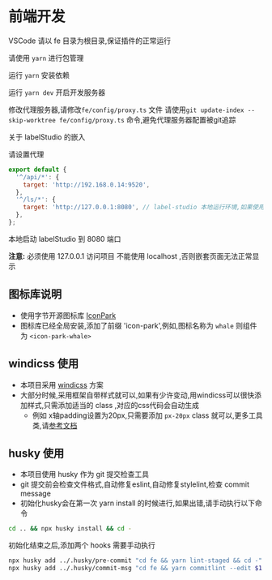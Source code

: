 # 前端开发
VSCode 请以 fe 目录为根目录,保证插件的正常运行

请使用 `yarn` 进行包管理

运行 `yarn` 安装依赖

运行 `yarn dev` 开启开发服务器

修改代理服务器,请修改`fe/config/proxy.ts` 文件 
请使用`git update-index --skip-worktree fe/config/proxy.ts` 命令,避免代理服务器配置被git追踪

关于 labelStudio 的嵌入

请设置代理
```js
export default {
  '^/api/*': {
    target: 'http://192.168.0.14:9520',
  },
  '^/ls/*': {
    target: 'http://127.0.0.1:8080', // label-studio 本地运行环境,如果使用远程环境,这里也可以用 http://192.168.0.14:9520
  },
};
```
本地启动 labelStudio 到 8080 端口

**注意:** 必须使用 127.0.0.1 访问项目 不能使用 localhost ,否则嵌套页面无法正常显示

## 图标库说明
- 使用字节开源图标库 [IconPark](https://iconpark.oceanengine.com/official)
- 图标库已经全局安装,添加了前缀 'icon-park',例如,图标名称为 `whale` 则组件为 `<icon-park-whale>`

## windicss 使用
- 本项目采用 [windicss](https://cn.windicss.org/) 方案
- 大部分时候,采用框架自带样式就可以,如果有少许变动,用windicss可以很快添加样式,只需添加适当的 class ,对应的css代码会自动生成
  - 例如 x轴padding设置为20px,只需要添加 `px-20px` class 就可以,更多工具类,请[参考文档](https://cn.windicss.org/utilities/general/colors.html)

## husky 使用
- 本项目使用 husky 作为 git 提交检查工具
- git 提交前会检查文件格式,自动修复eslint,自动修复stylelint,检查 commit message
- 初始化husky会在第一次 yarn install 的时候进行,如果出错,请手动执行以下命令

```bash
cd .. && npx husky install && cd -
```

初始化结束之后,添加两个 hooks 需要手动执行
```bash
npx husky add ../.husky/pre-commit "cd fe && yarn lint-staged && cd -"
npx husky add ../.husky/commit-msg "cd fe && yarn commitlint --edit $1 && cd -"
```

